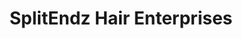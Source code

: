 ---
title: "SplitEndz Hair Enterprises"
url: /brooklyn/splitendz-hair-enterprises/
shop: hairdresser
---